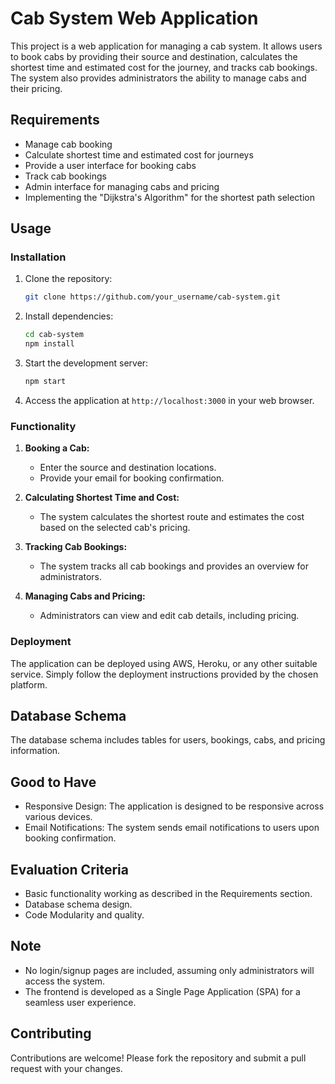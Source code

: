 # Cab System Web Application

This project is a web application for managing a cab system. It allows users to book cabs by providing their source and destination, calculates the shortest time and estimated cost for the journey, and tracks cab bookings. The system also provides administrators the ability to manage cabs and their pricing.

## Requirements

- Manage cab booking
- Calculate shortest time and estimated cost for journeys
- Provide a user interface for booking cabs
- Track cab bookings
- Admin interface for managing cabs and pricing
- Implementing the "Dijkstra's Algorithm" for the shortest path selection

## Usage

### Installation

1. Clone the repository:

   ```bash
   git clone https://github.com/your_username/cab-system.git
   ```

2. Install dependencies:

   ```bash
   cd cab-system
   npm install
   ```

3. Start the development server:

   ```bash
   npm start
   ```

4. Access the application at `http://localhost:3000` in your web browser.

### Functionality

1. **Booking a Cab:**
   - Enter the source and destination locations.
   - Provide your email for booking confirmation.

2. **Calculating Shortest Time and Cost:**
   - The system calculates the shortest route and estimates the cost based on the selected cab's pricing.

3. **Tracking Cab Bookings:**
   - The system tracks all cab bookings and provides an overview for administrators.

4. **Managing Cabs and Pricing:**
   - Administrators can view and edit cab details, including pricing.

### Deployment

The application can be deployed using AWS, Heroku, or any other suitable service. Simply follow the deployment instructions provided by the chosen platform.

## Database Schema

The database schema includes tables for users, bookings, cabs, and pricing information.

## Good to Have

- Responsive Design: The application is designed to be responsive across various devices.
- Email Notifications: The system sends email notifications to users upon booking confirmation.

## Evaluation Criteria

- Basic functionality working as described in the Requirements section.
- Database schema design.
- Code Modularity and quality.

## Note

- No login/signup pages are included, assuming only administrators will access the system.
- The frontend is developed as a Single Page Application (SPA) for a seamless user experience.

## Contributing

Contributions are welcome! Please fork the repository and submit a pull request with your changes.

